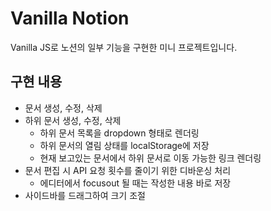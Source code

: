 # Vanilla Notion

Vanilla JS로 노션의 일부 기능을 구현한 미니 프로젝트입니다.

## 구현 내용

- 문서 생성, 수정, 삭제
- 하위 문서 생성, 수정, 삭제
  - 하위 문서 목록을 dropdown 형태로 렌더링
  - 하위 문서의 열림 상태를 localStorage에 저장
  - 현재 보고있는 문서에서 하위 문서로 이동 가능한 링크 렌더링
- 문서 편집 시 API 요청 횟수를 줄이기 위한 디바운싱 처리
  - 에디터에서 focusout 될 때는 작성한 내용 바로 저장
- 사이드바를 드래그하여 크기 조절
